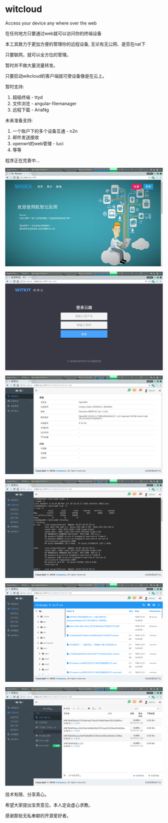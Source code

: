 # witcloud
Access your device any where over the web 



在任何地方只要通过web就可以访问你的终端设备

本工具致力于更加方便的管理你的远程设备, 无论有无公网、是否在nat下

只要联网，就可以全方位的管理。

暂时并不做大量流量转发。

只要启动wikcloud的客户端就可使设备像是在云上。



暂时支持:

1. 超级终端 - ttyd
2. 文件浏览 - angular-filemanager
3. 远程下载 - AriaNg

未来准备支持:

1. 一个账户下的多个设备互通 - n2n 
2. 邮件发送接收
3. openwrt的web管理 - luci
4. 等等



程序正在完善中...

![](doc/img/6.png)

![](doc/img/5.png)

![](doc/img/1.png)

![](doc/img/2.png)

![](doc/img/3.png)

![](doc/img/4.png)



技术有限、分享真心。

希望大家提出宝贵意见，本人定会虚心求教。

感谢那些无私奉献的开源爱好者。